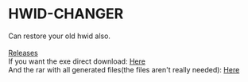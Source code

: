 # HWID-CHANGER

Can restore your old hwid also.<br><br>[Releases](https://github.com/HideakiAtsuyo/HWID-CHANGER/releases)<br>If you want the exe direct download: [Here](https://github.com/HideakiAtsuyo/HWID-CHANGER/releases/tag/1.0/HWIDChanger.exe)<br>And the rar with all generated files(the files aren't really needed): [Here](https://github.com/HideakiAtsuyo/HWID-CHANGER/releases/download/1.0/HWIDChanger-withgeneratedfiles.can.work.without.rar)
